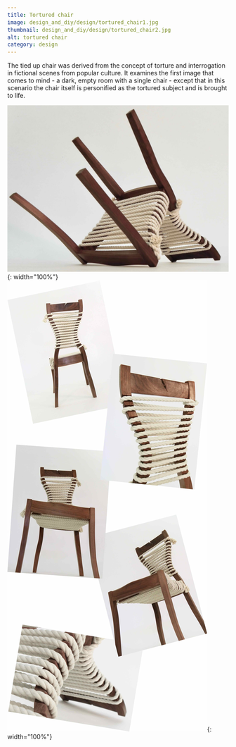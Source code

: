 ```yaml
---
title: Tortured chair
image: design_and_diy/design/tortured_chair1.jpg
thumbnail: design_and_diy/design/tortured_chair2.jpg
alt: tortured chair
category: design
---
```


The tied up chair was derived from the concept of torture and interrogation in fictional scenes from popular culture. It examines the first image that comes to mind - a dark, empty room with a single chair - except that in this scenario the chair itself is personified as the tortured subject and is brought to life.

![rope tied chair](./assets/img/design_and_diy/design/tortured_chair2.jpg){: width="100%"}
![rope tied chair](./assets/img/design_and_diy/design/tortured_chair3.jpg){: width="100%"}
